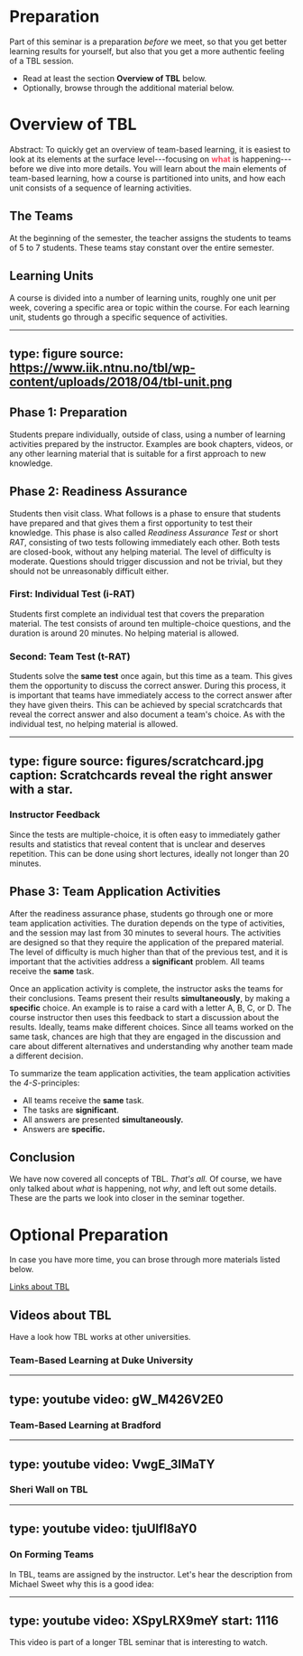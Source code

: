 # Preparation


Part of this seminar is a preparation _before_ we meet, so that you get better learning results for yourself, but also that you get a more authentic feeling of a TBL session. 

- Read at least the section **Overview of TBL** below.
- Optionally, browse through the additional material below. 




# Overview of TBL



Abstract: To quickly get an overview of team-based learning, it is easiest to look at its elements at the surface level---focusing on <strong style="color: #F74D63">what</strong> is happening---before we dive into more details. You will learn about the main elements of team-based learning, how a course is partitioned into units, and how each unit consists of a sequence of learning activities.


## The Teams

At the beginning of the semester, the teacher assigns the students to teams of 5 to 7 students. These teams stay constant over the entire semester. 

## Learning Units

A course is divided into a number of learning units, roughly one unit per week, covering a specific area or topic within the course. For each learning unit, students go through a specific sequence of activities.


---
type: figure
source: https://www.iik.ntnu.no/tbl/wp-content/uploads/2018/04/tbl-unit.png
---


## Phase 1: Preparation

Students prepare individually, outside of class, using a number of learning activities prepared by the instructor. Examples are book chapters, videos, or any other learning material that is suitable for a first approach to new knowledge.



## Phase 2: Readiness Assurance


Students then visit class. What follows is a phase to ensure that students have prepared and that gives them a first opportunity to test their knowledge. This phase is also called *Readiness Assurance Test* or short *RAT*, consisting of two tests following immediately each other. Both tests are closed-book, without any helping material. The level of difficulty is moderate. Questions should trigger discussion and not be trivial, but they should not be unreasonably difficult either. 

### First: Individual Test (i-RAT)

Students first complete an individual test that covers the preparation material. The test consists of around ten multiple-choice questions, and the duration is around 20 minutes. No helping material is allowed.  

### Second: Team Test (t-RAT)

Students solve the **same test** once again, but this time as a team. This gives them the opportunity to discuss the correct answer. During this process, it is important that teams have immediately access to the correct answer after they have given theirs. This can be achieved by special scratchcards that reveal the correct answer and also document a team's choice. As with the individual test, no helping material is allowed.

---
type: figure
source: figures/scratchcard.jpg
caption: Scratchcards reveal the right answer with a star.
---

### Instructor Feedback

Since the tests are multiple-choice, it is often easy to immediately gather results and statistics that reveal content that is unclear and deserves repetition. This can be done using short lectures, ideally not longer than 20 minutes. 

## Phase 3: Team Application Activities

After the readiness assurance phase, students go through one or more team application activities. The duration depends on the type of activities, and the session may last from 30 minutes to several hours. The activities are designed so that they require the application of the prepared material. The level of difficulty is much higher than that of the previous test, and it is important that the activities address a **significant** problem. All teams receive the **same** task.

Once an application activity is complete, the instructor asks the teams for their conclusions. Teams present their results **simultaneously**, by making a **specific** choice. An example is to raise a card with a letter A, B, C, or D. The course instructor then uses this feedback to start a discussion about the results. Ideally, teams make different choices. Since all teams worked on the same task, chances are high that they are engaged in the discussion and care about different alternatives and understanding why another team made a different decision. 

To summarize the team application activities, the team application activities the *4-S*-principles:

* All teams receive the **same** task.
* The tasks are **significant**.
* All answers are presented **simultaneously.**
* Answers are **specific.**

## Conclusion

We have now covered all concepts of TBL. *That's all.* Of course, we have only talked about *what* is happening, not *why*, and left out some details. 
These are the parts we look into closer in the seminar together. 


# Optional Preparation

In case you have more time, you can brose through more materials listed below. 

<a class="arrow" href="links.html">Links about TBL</a>


## Videos about TBL

Have a look how TBL works at other universities.

### Team-Based Learning at Duke University

---
type: youtube
video: gW_M426V2E0
---


### Team-Based Learning at Bradford


---
type: youtube
video: VwgE_3lMaTY
---



### Sheri Wall on TBL

---
type: youtube
video: tjuUlfI8aY0
---




### On Forming Teams


In TBL, teams are assigned by the instructor. Let's hear the description from Michael Sweet why this is a good idea: 

---
type: youtube
video: XSpyLRX9meY
start: 1116
---

This video is part of a longer TBL seminar that is interesting to watch.
